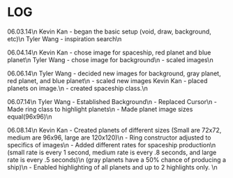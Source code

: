 LOG
===

06.03.14\n
Kevin Kan - began the basic setup (void, draw, background, etc)\n
Tyler Wang - inspiration search\n

06.04.14\n
Kevin Kan - chose image for spaceship, red planet and blue planet\n
Tyler Wang - chose image for background\n
	   - scaled images\n

06.06.14\n
Tyler Wang - decided new images for background, gray planet, red planet, and blue planet\n
	   - scaled new images
Kevin Kan - placed planets on image.\n
	  - created spaceship class.\n

06.07.14\n
Tyler Wang - Established Background\n
	   - Replaced Cursor\n
	   - Made ring class to highlight planets\n
	   - Made planet image sizes equal(96x96)\n

06.08.14\n
Kevin Kan - Created planets of different sizes (Small are 72x72, medium are 96x96, large are  120x120)\n
	  - Ring constructor adjusted to specifics of images\n
	  - Added different rates for spaceship production\n
	(small rate is every 1 second, medium rate is every .8 seconds, and large rate is every .5 seconds)\n
	(gray planets have a 50% chance of producing a ship)\n
	  - Enabled highlighting of all planets and up to 2 highlights only. \n
